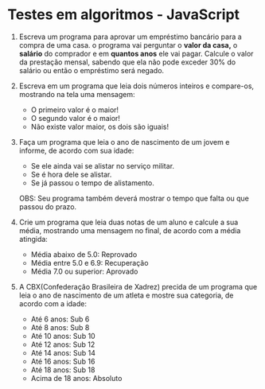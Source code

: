 # Testes em algoritmos - JavaScript

1. Escreva um programa para aprovar um empréstimo bancário para a compra de uma casa. o programa vai perguntar o **valor da casa,** o **salário** do comprador e em **quantos anos** ele vai pagar. Calcule o valor da prestação mensal, sabendo que ela não pode exceder 30% do salário ou então o empréstimo será negado.

2. Escreva em um programa que leia dois números inteiros e compare-os, mostrando na tela uma mensagem:
    - O primeiro valor é o maior!
    - O segundo valor é o maior!
    - Não existe valor maior, os dois são iguais!
    
3. Faça um programa que leia o ano de nascimento de um jovem e informe, de acordo com sua idade:
    - Se ele ainda vai se alistar no serviço militar.
    - Se é hora dele se alistar.
    - Se já passou o tempo de alistamento.

    OBS: Seu programa também deverá mostrar o tempo que falta ou que passou do prazo.
4. Crie um programa que leia duas notas de um aluno e calcule a sua média, mostrando uma mensagem no final, de acordo com a média atingida:
    - Média abaixo de 5.0: Reprovado
    - Média entre 5.0 e 6.9: Recuperação
    - Média 7.0 ou superior: Aprovado
    
5. A CBX(Confederação Brasileira de Xadrez) precida de um programa que leia o ano de nascimento de um atleta e mostre sua categoria, de acordo com a idade:
    - Até 6 anos: Sub 6
    - Até 8 anos: Sub 8
    - Até 10 anos: Sub 10
    - Até 12 anos: Sub 12
    - Até 14 anos: Sub 14
    - Até 16 anos: Sub 16
    - Até 18 anos: Sub 18
    - Acima de 18 anos: Absoluto